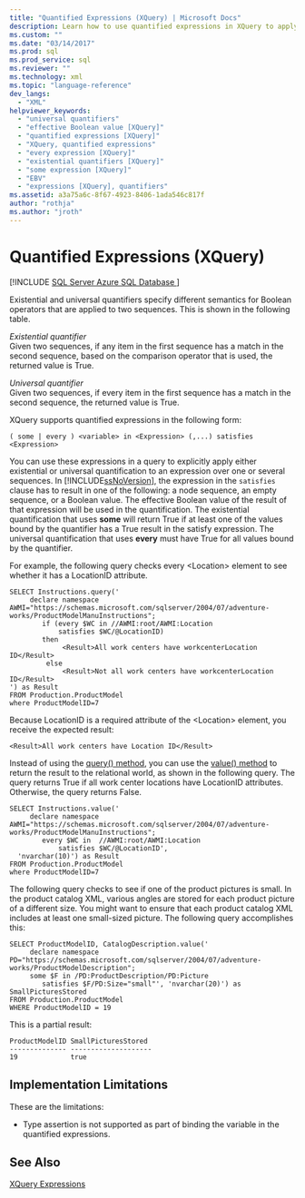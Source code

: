 ```yaml
---
title: "Quantified Expressions (XQuery) | Microsoft Docs"
description: Learn how to use quantified expressions in XQuery to apply either existential or universal quantification to an expression over one or several sequences.
ms.custom: ""
ms.date: "03/14/2017"
ms.prod: sql
ms.prod_service: sql
ms.reviewer: ""
ms.technology: xml
ms.topic: "language-reference"
dev_langs: 
  - "XML"
helpviewer_keywords: 
  - "universal quantifiers"
  - "effective Boolean value [XQuery]"
  - "quantified expressions [XQuery]"
  - "XQuery, quantified expressions"
  - "every expression [XQuery]"
  - "existential quantifiers [XQuery]"
  - "some expression [XQuery]"
  - "EBV"
  - "expressions [XQuery], quantifiers"
ms.assetid: a3a75a6c-8f67-4923-8406-1ada546c817f
author: "rothja"
ms.author: "jroth"
---
```

# Quantified Expressions (XQuery)
[!INCLUDE [SQL Server Azure SQL Database ](../includes/applies-to-version/sqlserver.md)]

  Existential and universal quantifiers specify different semantics for Boolean operators that are applied to two sequences. This is shown in the following table.  
  
 *Existential quantifier*  
 Given two sequences, if any item in the first sequence has a match in the second sequence, based on the comparison operator that is used, the returned value is True.  
  
 *Universal quantifier*  
 Given two sequences, if every item in the first sequence has a match in the second sequence, the returned value is True.  
  
 XQuery supports quantified expressions in the following form:  
  
```  
( some | every ) <variable> in <Expression> (,...) satisfies <Expression>  
```  
  
 You can use these expressions in a query to explicitly apply either existential or universal quantification to an expression over one or several sequences. In [!INCLUDE[ssNoVersion](../includes/ssnoversion-md.md)], the expression in the `satisfies` clause has to result in one of the following: a node sequence, an empty sequence, or a Boolean value. The effective Boolean value of the result of that expression will be used in the quantification. The existential quantification that uses **some** will return True if at least one of the values bound by the quantifier has a True result in the satisfy expression. The universal quantification that uses **every** must have True for all values bound by the quantifier.  
  
 For example, the following query checks every \<Location> element to see whether it has a LocationID attribute.  
  
```  
SELECT Instructions.query('  
     declare namespace AWMI="https://schemas.microsoft.com/sqlserver/2004/07/adventure-works/ProductModelManuInstructions";  
        if (every $WC in //AWMI:root/AWMI:Location   
            satisfies $WC/@LocationID)  
        then  
             <Result>All work centers have workcenterLocation ID</Result>  
         else  
             <Result>Not all work centers have workcenterLocation ID</Result>  
') as Result  
FROM Production.ProductModel  
where ProductModelID=7  
```  
  
 Because LocationID is a required attribute of the \<Location> element, you receive the expected result:  
  
```  
<Result>All work centers have Location ID</Result>   
```  
  
 Instead of using the [query() method](../t-sql/xml/query-method-xml-data-type.md), you can use the [value() method](../t-sql/xml/value-method-xml-data-type.md) to return the result to the relational world, as shown in the following query. The query returns True if all work center locations have LocationID attributes. Otherwise, the query returns False.  
  
```  
SELECT Instructions.value('  
     declare namespace AWMI="https://schemas.microsoft.com/sqlserver/2004/07/adventure-works/ProductModelManuInstructions";  
        every $WC in  //AWMI:root/AWMI:Location   
            satisfies $WC/@LocationID',   
  'nvarchar(10)') as Result  
FROM Production.ProductModel  
where ProductModelID=7  
```  
  
 The following query checks to see if one of the product pictures is small. In the product catalog XML, various angles are stored for each product picture of a different size. You might want to ensure that each product catalog XML includes at least one small-sized picture. The following query accomplishes this:  
  
```  
SELECT ProductModelID, CatalogDescription.value('  
     declare namespace PD="https://schemas.microsoft.com/sqlserver/2004/07/adventure-works/ProductModelDescription";  
     some $F in /PD:ProductDescription/PD:Picture  
        satisfies $F/PD:Size="small"', 'nvarchar(20)') as SmallPicturesStored  
FROM Production.ProductModel  
WHERE ProductModelID = 19  
```  
  
 This is a partial result:  
  
```  
ProductModelID SmallPicturesStored   
-------------- --------------------  
19             true        
```  
  
## Implementation Limitations  
 These are the limitations:  
  
-   Type assertion is not supported as part of binding the variable in the quantified expressions.  
  
## See Also  
 [XQuery Expressions](../xquery/xquery-expressions.md)  
  
  

